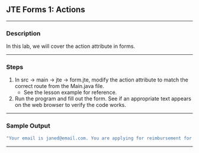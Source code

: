 ## JTE Forms 1: Actions
---
### Description

In this lab, we will cover the action attribute in forms.

---
### Steps

1. In src -> main -> jte -> form.jte, modify the action attribute to match the correct route from the Main.java file.
    * See the lesson example for reference.
2. Run the program and fill out the form. See if an appropriate text appears on the web browser to verify the code works.

---
### Sample Output
```Java
"Your email is janed@email.com. You are applying for reimbursement for movie and the amount is $13"
```
---
